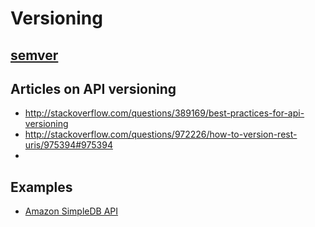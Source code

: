 # Versioning

## [semver](http://semver.org/)

## Articles on API versioning
 
* http://stackoverflow.com/questions/389169/best-practices-for-api-versioning
* http://stackoverflow.com/questions/972226/how-to-version-rest-uris/975394#975394
* 

## Examples

* [Amazon SimpleDB API](http://docs.aws.amazon.com/AmazonSimpleDB/latest/DeveloperGuide/APIUsage.html)
